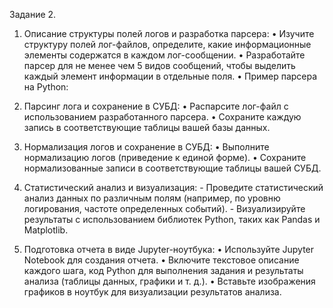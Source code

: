 Задание 2. 
1.	Описание структуры полей логов и разработка парсера: 
•	Изучите структуру полей лог-файлов, определите, какие информационные элементы содержатся в каждом лог-сообщении. 
•	Разработайте парсер для не менее чем 5 видов сообщений, чтобы выделить каждый элемент информации в отдельные поля. 
•	Пример парсера на Python:
 
2. Парсинг лога и сохранение в СУБД: 
•	Распарсите лог-файл с использованием разработанного парсера.
•	Сохраните каждую запись в соответствующие таблицы вашей базы данных. 

3. Нормализация логов и сохранение в СУБД: 
•	Выполните нормализацию логов (приведение к единой форме).
•	Сохраните нормализованные записи в соответствующие таблицы вашей СУБД. 

4. Статистический анализ и визуализация: - Проведите статистический анализ данных по различным полям (например, по уровню логирования, частоте определенных событий). - Визуализируйте результаты с использованием библиотек Python, таких как Pandas и Matplotlib. 
 
5. Подготовка отчета в виде Jupyter-ноутбука: 
•	Используйте Jupyter Notebook для создания отчета. 
•	Включите текстовое описание каждого шага, код Python для выполнения задания и результаты анализа (таблицы данных, графики и т. д.). 
•	Вставьте изображения графиков в ноутбук для визуализации результатов анализа.  
